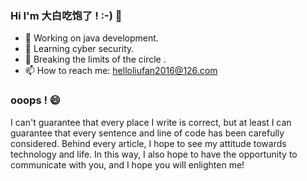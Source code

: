 <!--<img align="right" src="https://github-readme-stats.vercel.app/api?username=xiaoliucoding&show_icons=true&icon_color=CE1D2D&text_color=718096&bg_color=ffffff&hide_title=true" />-->


### Hi I'm 大白吃饱了 ! :-) 👋

- 🔭 Working on java development. 
- 🌱 Learning cyber security.
- 🤔 Breaking the limits of the circle .
- 📫 How to reach me: helloliufan2016@126.com

<!--
<div align="left">
  <a href="https://blog.csdn.net/gh0stbadb0y" target="_blank"><img src="https://img.shields.io/badge/CSDN-小刘学编程-yellow" /></a>&emsp;
  <a href="https://juejin.cn/user/871251330475735" target="_blank"><img src="https://img.shields.io/badge/掘金-小刘学编程-brightgreen" /></a>&emsp;
  <a href="https://leetcode.cn/u/ghostbadboy/" target="_blank"><img src="https://img.shields.io/badge/LeeCode-小刘学编程-orange" /></a>&emsp;
  <a href="https://www.zhihu.com/people/gh0stbadb0y" target="_blank"><img src="https://img.shields.io/badge/知乎-小刘学编程-lightgrey" /></a>&emsp;
</div>
-->

### ooops ! 😄

  I can't guarantee that every place I write is correct, but at least I can guarantee that every sentence and line of code has been carefully considered. Behind every article, I hope to see my attitude towards technology and life. In this way, I also hope to have the opportunity to communicate with you, and I hope you will enlighten me!
